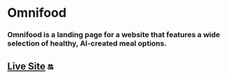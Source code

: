 # Omnifood
<h3> Omnifood is a landing page for a website that features a wide selection of healthy, AI-created meal options.</h3>

## <a href='https://moatassem5.github.io/Omnifood/'>Live Site</a> 🔛

